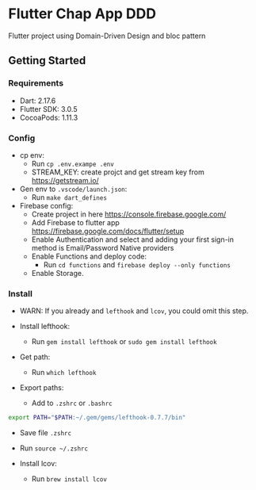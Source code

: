 # Flutter Chap App DDD

Flutter project using Domain-Driven Design and bloc pattern

## Getting Started

### Requirements

- Dart: 2.17.6
- Flutter SDK: 3.0.5
- CocoaPods: 1.11.3

### Config

- cp env:
  - Run `cp .env.exampe .env`
  - STREAM_KEY: create projct and get stream key from <https://getstream.io/>
- Gen env to `.vscode/launch.json`:
  - Run  `make dart_defines`
- Firebase config:
  - Create project in here <https://console.firebase.google.com/>
  - Add Firebase to flutter app <https://firebase.google.com/docs/flutter/setup>
  - Enable Authentication and select and adding your first sign-in method is Email/Password Native providers
  - Enable Functions and deploy code:
    - Run `cd functions` and `firebase deploy --only functions`
  - Enable Storage.

### Install

- WARN: If you already and `lefthook` and `lcov`, you could omit this step.

- Install lefthook:
  - Run `gem install lefthook` or  `sudo gem install lefthook`

- Get path:
  - Run `which lefthook`

- Export paths:
  - Add to `.zshrc` or `.bashrc`

```bash
export PATH="$PATH:~/.gem/gems/lefthook-0.7.7/bin"
```

- Save file `.zshrc`
- Run `source ~/.zshrc`

- Install lcov:
  - Run `brew install lcov`
